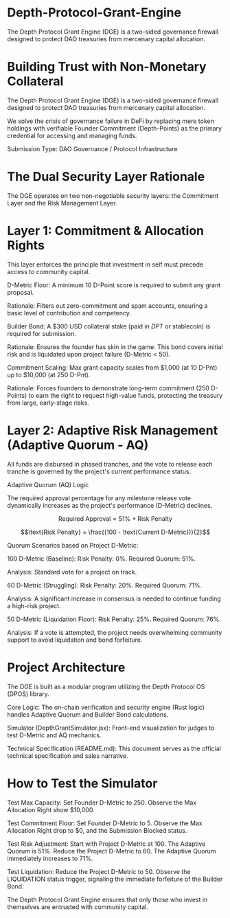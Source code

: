 # Depth-Protocol-Grant-Engine
The Depth Protocol Grant Engine (DGE) is a two-sided governance firewall designed to protect DAO treasuries from mercenary capital allocation.

# Building Trust with Non-Monetary Collateral

The Depth Protocol Grant Engine (DGE) is a two-sided governance firewall designed to protect DAO treasuries from mercenary capital allocation.

We solve the crisis of governance failure in DeFi by replacing mere token holdings with verifiable Founder Commitment (Depth-Points) as the primary credential for accessing and managing funds.

Submission Type: DAO Governance / Protocol Infrastructure

# The Dual Security Layer Rationale

The DGE operates on two non-negotiable security layers: the Commitment Layer and the Risk Management Layer.

# Layer 1: Commitment & Allocation Rights

This layer enforces the principle that investment in self must precede access to community capital.

D-Metric Floor: A minimum 10 D-Point score is required to submit any grant proposal.

Rationale: Filters out zero-commitment and spam accounts, ensuring a basic level of contribution and competency.

Builder Bond: A $300 USD collateral stake (paid in $DPT$ or stablecoin) is required for submission.

Rationale: Ensures the founder has skin in the game. This bond covers initial risk and is liquidated upon project failure (D-Metric < 50).

Commitment Scaling: Max grant capacity scales from $1,000 (at 10 D-Pnt) up to $10,000 (at 250 D-Pnt).

Rationale: Forces founders to demonstrate long-term commitment (250 D-Points) to earn the right to request high-value funds, protecting the treasury from large, early-stage risks.

# Layer 2: Adaptive Risk Management (Adaptive Quorum - AQ)

All funds are disbursed in phased tranches, and the vote to release each tranche is governed by the project's current performance status.

Adaptive Quorum (AQ) Logic

The required approval percentage for any milestone release vote dynamically increases as the project's performance (D-Metric) declines.

$$\text{Required Approval} = 51\% + \text{Risk Penalty}$$

$$\text{Risk Penalty} = \frac{(100 - \text{Current D-Metric})}{2}$$

Quorum Scenarios based on Project D-Metric:

100 D-Metric (Baseline): Risk Penalty: 0%. Required Quorum: 51%.

Analysis: Standard vote for a project on track.

60 D-Metric (Struggling): Risk Penalty: 20%. Required Quorum: 71%.

Analysis: A significant increase in consensus is needed to continue funding a high-risk project.

50 D-Metric (Liquidation Floor): Risk Penalty: 25%. Required Quorum: 76%.

Analysis: If a vote is attempted, the project needs overwhelming community support to avoid liquidation and bond forfeiture.

# Project Architecture

The DGE is built as a modular program utilizing the Depth Protocol OS (DPOS) library.

Core Logic: The on-chain verification and security engine (Rust logic) handles Adaptive Quorum and Builder Bond calculations.

Simulator (DepthGrantSimulator.jsx): Front-end visualization for judges to test D-Metric and AQ mechanics.

Technical Specification (README.md): This document serves as the official technical specification and sales narrative.

# How to Test the Simulator

Test Max Capacity: Set Founder D-Metric to 250. Observe the Max Allocation Right show $10,000.

Test Commitment Floor: Set Founder D-Metric to 5. Observe the Max Allocation Right drop to $0, and the Submission Blocked status.

Test Risk Adjustment: Start with Project D-Metric at 100. The Adaptive Quorum is 51%. Reduce the Project D-Metric to 60. The Adaptive Quorum immediately increases to 71%.

Test Liquidation: Reduce the Project D-Metric to 50. Observe the LIQUIDATION status trigger, signaling the immediate forfeiture of the Builder Bond.

The Depth Protocol Grant Engine ensures that only those who invest in themselves are entrusted with community capital.
